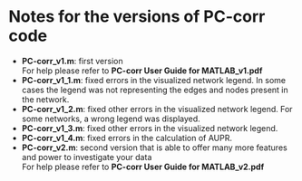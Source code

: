 # Notes for the versions of PC-corr code
- **PC-corr_v1.m**: first version <br />
For help please refer to **PC-corr User Guide for MATLAB_v1.pdf**
- **PC-corr_v1_1.m**: fixed errors in the visualized network legend. In some cases the legend was not representing the edges and nodes present in the network.
- **PC-corr_v1_2.m**: fixed other errors in the visualized network legend. For some networks, a wrong legend was displayed.
- **PC-corr_v1_3.m**: fixed other errors in the visualized network legend. 
- **PC-corr_v1_4.m**: fixed errors in the calculation of AUPR. 
- **PC-corr_v2.m**: second version that is able to offer many more features and power to investigate your data <br />
For help please refer to **PC-corr User Guide for MATLAB_v2.pdf**




